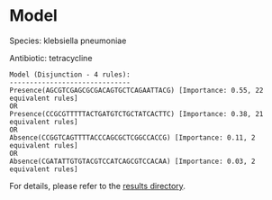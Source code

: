 
# Model

Species: klebsiella pneumoniae

Antibiotic: tetracycline

```
Model (Disjunction - 4 rules):
------------------------------
Presence(AGCGTCGAGCGCGACAGTGCTCAGAATTACG) [Importance: 0.55, 22 equivalent rules]
OR
Presence(CCGCGTTTTTACTGATGTCTGCTATCACTTC) [Importance: 0.38, 21 equivalent rules]
OR
Absence(CCGGTCAGTTTTACCCAGCGCTCGGCCACCG) [Importance: 0.11, 2 equivalent rules]
OR
Absence(CGATATTGTGTACGTCCATCAGCGTCCACAA) [Importance: 0.03, 2 equivalent rules]

```

For details, please refer to the [results directory](../../../../../results/scm_b/klebsiella%20pneumoniae/tetracycline/repeat_9/).


